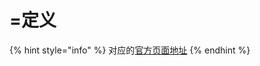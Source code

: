 # =定义

{% hint style="info" %}
对应的[官方页面地址](https://contributing.bitwarden.com/architecture/security/definitions)
{% endhint %}
